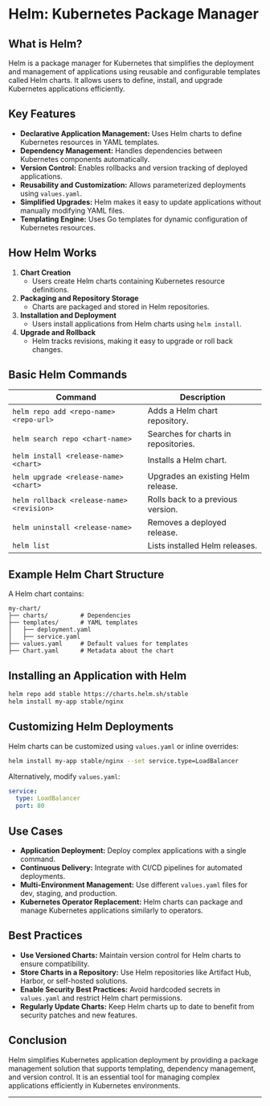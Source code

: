 # Helm: Kubernetes Package Manager

## **What is Helm?**
Helm is a package manager for Kubernetes that simplifies the deployment and management of applications using reusable and configurable templates called Helm charts. It allows users to define, install, and upgrade Kubernetes applications efficiently.

## **Key Features**
- **Declarative Application Management:** Uses Helm charts to define Kubernetes resources in YAML templates.
- **Dependency Management:** Handles dependencies between Kubernetes components automatically.
- **Version Control:** Enables rollbacks and version tracking of deployed applications.
- **Reusability and Customization:** Allows parameterized deployments using `values.yaml`.
- **Simplified Upgrades:** Helm makes it easy to update applications without manually modifying YAML files.
- **Templating Engine:** Uses Go templates for dynamic configuration of Kubernetes resources.

## **How Helm Works**
1. **Chart Creation**
   - Users create Helm charts containing Kubernetes resource definitions.
2. **Packaging and Repository Storage**
   - Charts are packaged and stored in Helm repositories.
3. **Installation and Deployment**
   - Users install applications from Helm charts using `helm install`.
4. **Upgrade and Rollback**
   - Helm tracks revisions, making it easy to upgrade or roll back changes.

## **Basic Helm Commands**
| Command | Description |
|---------|-------------|
| `helm repo add <repo-name> <repo-url>` | Adds a Helm chart repository. |
| `helm search repo <chart-name>` | Searches for charts in repositories. |
| `helm install <release-name> <chart>` | Installs a Helm chart. |
| `helm upgrade <release-name> <chart>` | Upgrades an existing Helm release. |
| `helm rollback <release-name> <revision>` | Rolls back to a previous version. |
| `helm uninstall <release-name>` | Removes a deployed release. |
| `helm list` | Lists installed Helm releases. |

## **Example Helm Chart Structure**
A Helm chart contains:
```
my-chart/
├── charts/         # Dependencies
├── templates/      # YAML templates
│   ├── deployment.yaml
│   ├── service.yaml
├── values.yaml     # Default values for templates
├── Chart.yaml      # Metadata about the chart
```

## **Installing an Application with Helm**
```sh
helm repo add stable https://charts.helm.sh/stable
helm install my-app stable/nginx
```

## **Customizing Helm Deployments**
Helm charts can be customized using `values.yaml` or inline overrides:
```sh
helm install my-app stable/nginx --set service.type=LoadBalancer
```
Alternatively, modify `values.yaml`:
```yaml
service:
  type: LoadBalancer
  port: 80
```

## **Use Cases**
- **Application Deployment:** Deploy complex applications with a single command.
- **Continuous Delivery:** Integrate with CI/CD pipelines for automated deployments.
- **Multi-Environment Management:** Use different `values.yaml` files for dev, staging, and production.
- **Kubernetes Operator Replacement:** Helm charts can package and manage Kubernetes applications similarly to operators.

## **Best Practices**
- **Use Versioned Charts:** Maintain version control for Helm charts to ensure compatibility.
- **Store Charts in a Repository:** Use Helm repositories like Artifact Hub, Harbor, or self-hosted solutions.
- **Enable Security Best Practices:** Avoid hardcoded secrets in `values.yaml` and restrict Helm chart permissions.
- **Regularly Update Charts:** Keep Helm charts up to date to benefit from security patches and new features.

## **Conclusion**
Helm simplifies Kubernetes application deployment by providing a package management solution that supports templating, dependency management, and version control. It is an essential tool for managing complex applications efficiently in Kubernetes environments.

---
